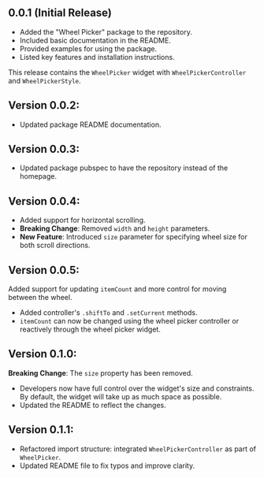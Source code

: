 ## 0.0.1 (Initial Release)

- Added the "Wheel Picker" package to the repository.
- Included basic documentation in the README.
- Provided examples for using the package.
- Listed key features and installation instructions.

This release contains the `WheelPicker` widget with `WheelPickerController` and `WheelPickerStyle`.

## Version 0.0.2:

- Updated package README documentation.

## Version 0.0.3:

- Updated package pubspec to have the repository instead of the homepage.

## Version 0.0.4:

- Added support for horizontal scrolling.
- **Breaking Change**: Removed `width` and `height` parameters.
- **New Feature**: Introduced `size` parameter for specifying wheel size for both scroll directions.

## Version 0.0.5:

Added support for updating `itemCount` and more control for moving between the wheel.
- Added controller's `.shiftTo` and `.setCurrent` methods.
- `itemCount` can now be changed using the wheel picker controller or reactively through the wheel picker widget.

## Version 0.1.0:

**Breaking Change**: The `size` property has been removed.
- Developers now have full control over the widget's size and constraints. By default, the widget will take up as much space as possible.
- Updated the README to reflect the changes.

## Version 0.1.1:

- Refactored import structure: integrated `WheelPickerController` as part of `WheelPicker`.
- Updated README file to fix typos and improve clarity.

